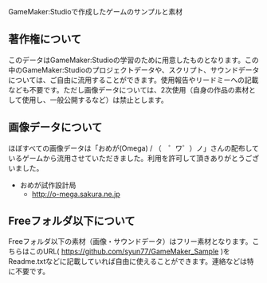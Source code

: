 GameMaker:Studioで作成したゲームのサンプルと素材

## 著作権について

このデータはGameMaker:Studioの学習のために用意したものとなります。この中のGameMaker:Studioのプロジェクトデータや、スクリプト、サウンドデータについては、ご自由に流用することができます。使用報告やリードミーへの記載なども不要です。ただし画像データについては、2次使用（自身の作品の素材として使用し、一般公開するなど）は禁止とします。


## 画像データについて
ほぼすべての画像データは「おめが(Omega) / （　゜ワ゜）ノ」さんの配布しているゲームから流用させていただきました。利用を許可して頂きありがとうございました。

* おめが試作設計局
  * http://o-mega.sakura.ne.jp

## Freeフォルダ以下について
Freeフォルダ以下の素材（画像・サウンドデータ）はフリー素材となります。こちらはこのURL( https://github.com/syun77/GameMaker_Sample )をReadme.txtなどに記載していれば自由に使えることができます。連絡などは特に不要です。

